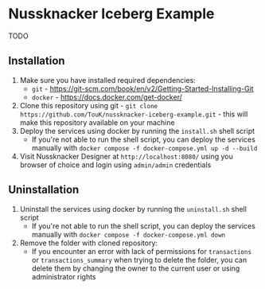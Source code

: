 # Nussknacker Iceberg Example

TODO

## Installation 
1. Make sure you have installed required dependencies:
   - `git` - https://git-scm.com/book/en/v2/Getting-Started-Installing-Git
   - `docker` - https://docs.docker.com/get-docker/
2. Clone this repository using git - `git clone https://github.com/TouK/nussknacker-iceberg-example.git` - this will make this repository available on your machine
3. Deploy the services using docker by running the `install.sh` shell script
   - If you're not able to run the shell script, you can deploy the services manually with `docker compose -f docker-compose.yml up -d --build`
4. Visit Nussknacker Designer at `http://localhost:8080/` using you browser of choice and login using `admin/admin` credentials

## Uninstallation
1. Uninstall the services using docker by running the `uninstall.sh` shell script
   - If you're not able to run the shell script, you can deploy the services manually with `docker compose -f docker-compose.yml down`
2. Remove the folder with cloned repository:
   - If you encounter an error with lack of permissions for `transactions` or `transactions_summary` when trying to delete the folder, you can delete them by changing the owner to the current user or using administrator rights 
